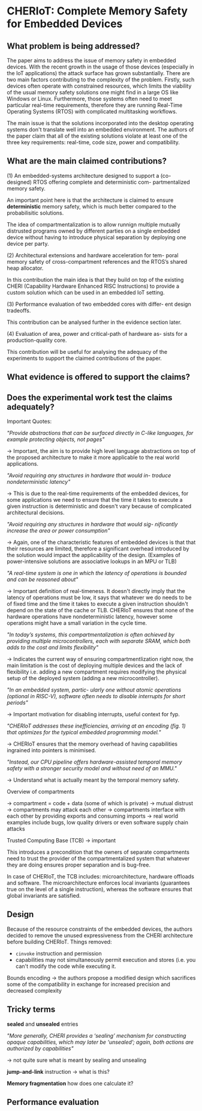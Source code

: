 # CHERIoT: Complete Memory Safety for Embedded Devices

## What problem is being addressed?

The paper aims to address the issue of memory safety in embedded devices. With
the recent growth in the usage of those devices (especially in the IoT applications)
the attack surface has grown substantially. There are two main factors contributing
to the complexity of the problem. Firstly, such devices often operate with
constrained resources, which limits the viability of the usual memory safety
solutions one might find in a large OS like Windows or Linux. Furthermore, those
systems often need to meet particular real-time requirements, therefore they are
running Real-Time Operating Systems (RTOS) with complicated multitasking workflows.

The main issue is that the solutions incorporated into the desktop operating systems
don't translate well into an embedded environment. The authors of the paper claim
that all of the existing solutions violate at least one of the three key requirements:
real-time, code size, power and compatibility.

## What are the main claimed contributions?

(1)
An embedded-systems architecture designed to support a
(co-designed) RTOS offering complete and deterministic com-
partmentalized memory safety.

An important point here is that the architecture is claimed to ensure **deterministic**
memory safety, which is much better compared to the probabilisitic solutions.

The idea of compartmentalization is to allow runnign multiple mutually distrusted
programs owned by different parties on a single embedded device without having
to introduce physical separation by deploying one device per party.

(2) Architectural extensions and hardware acceleration for tem-
poral memory safety of cross-compartment references and
the RTOS’s shared heap allocator.

In this contribution the main idea is that they build on top of the existing
CHERI (Capability Hardware Enhanced RISC Instructions) to provide a custom solution
which can be used in an embedded IoT setting.

(3) Performance evaluation of two embedded cores with differ-
ent design tradeoffs.

This contribution can be analysed further in the evidence section later.

(4) Evaluation of area, power and critical-path of hardware as-
sists for a production-quality core.

This contribution will be useful for analysing the adequacy of the experiments
to support the claimed contributions of the paper.

## What evidence is offered to support the claims?

## Does the experimental work test the claims adequately?

Important Quotes:

*"Provide abstractions that can be surfaced directly in C-like languages, for
example protecting objects, not pages"*

-> Important, the aim is to provide high level language abstractions on top
of the proposed architecture to make it more applicable to the real world
applications.

*"Avoid requiring any structures in hardware that would in- troduce
nondeterministic latency"*

-> This is due to the real-time requirements of the embedded devices, for
some applications we need to ensure that the time it takes to execute a
given instruction is deterministic and doesn't vary because of complicated
architectural decisions.

*"Avoid requiring any structures in hardware that would sig- nificantly increase
the area or power consumption"*

-> Again, one of the characteristic features of embedded devices is that
that their resources are limited, therefore a significant overhead
introduced by the solution would impact the applicability of the design.
(Examples of power-intensive solutions are associative lookups in an MPU
or TLB)

*"A real-time system is one in which the latency of operations is bounded and
can be reasoned about"*

-> Important definition of real-timeness. It doesn't directly imply that the
latency of operations must be low, it says that whatever we do needs to be
of fixed time and the time it takes to execute a given instruction shouldn't
depend on the state of the cache or TLB. CHERIoT ensures that none of the
hardware operations have nondeterministic latency, however some operations
might have a small variation in the cycle time.

*"In today’s systems, this compartmentalization is often achieved by providing
multiple microcontrollers, each with separate SRAM, which both adds to the cost
and limits flexibility"*

-> Indicates the current way of ensuring compartmentlization right now, the
main limitation is the cost of deploying multiple devices and the lack of
flexibility i.e. adding a new compartment requires modifying the physical
setup of the deployed system (adding a new microcontroller).

*"In an embedded system, partic- ularly one without atomic operations (optional
in RISC-V), software often needs to disable interrupts for short periods"*

-> Important motivation for disabling interrupts, useful context for fyp.

*"CHERIoT addresses these inefficiencies, arriving at an encoding (fig. 1) that
optimizes for the typical embedded programming model."*

-> CHERIoT ensures that the memory overhead of having capabilities ingrained
into pointers is minimised.

*"Instead, our CPU pipeline offers hardware-assisted temporal memory safety
with a stronger security model and without need of an MMU."*

-> Understand what is actually meant by the temporal memory safety.

Overview of compartments

-> compartment = code + data (some of which is private)
-> mutual distrust
-> compartments may attack each other
-> compartments interface with each other by providing exports and consuming imports
-> real world examples include bugs, low quality drivers or even software supply
   chain attacks

Trusted Computing Base (TCB) -> important

This introduces a precondition that the owners of separate compartments need to
trust the provider of the compartmentalized system that whatever they are doing
ensures proper separation and is bug-free.

In case of CHERIoT, the TCB includes: microarchitecture, hardware offloads and
software. The microarchitecture enforces local invariants (guarantees true on
the level of a single instruction), whereas the software ensures that global
invariants are satisfied.

## Design

Because of the resource constraints of the embedded devices, the authors decided
to remove the unused expressiveness from the CHERI architecture before building
CHERIoT. Things removed:

- ```cinvoke``` instruction and permission
- capabilities may not simultaneously permit execution and stores (i.e. you
  can't modify the code while executing it.

Bounds encoding -> the authors propose a modified design which sacrifices some
of the compatibility in exchange for increased precision and decreased
complexity

## Tricky terms

**sealed** and **unsealed** entries

*"More generally, CHERI provides a ‘sealing’ mechanism for constructing opaque
capabilities, which may later be ‘unsealed’; again, both actions are authorized
by capabilities"*

-> not quite sure what is meant by sealing and unsealing

**jump-and-link** instruction -> what is this?

**Memory fragmentation** how does one calculate it?

## Performance evaluation



